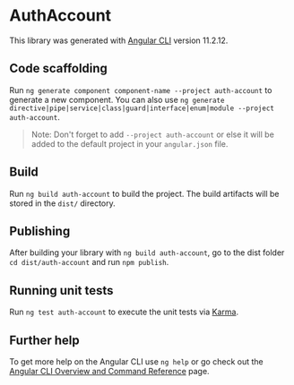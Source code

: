 # AuthAccount

This library was generated with [Angular CLI](https://github.com/angular/angular-cli) version 11.2.12.

## Code scaffolding

Run `ng generate component component-name --project auth-account` to generate a new component. You can also use `ng generate directive|pipe|service|class|guard|interface|enum|module --project auth-account`.
> Note: Don't forget to add `--project auth-account` or else it will be added to the default project in your `angular.json` file. 

## Build

Run `ng build auth-account` to build the project. The build artifacts will be stored in the `dist/` directory.

## Publishing

After building your library with `ng build auth-account`, go to the dist folder `cd dist/auth-account` and run `npm publish`.

## Running unit tests

Run `ng test auth-account` to execute the unit tests via [Karma](https://karma-runner.github.io).

## Further help

To get more help on the Angular CLI use `ng help` or go check out the [Angular CLI Overview and Command Reference](https://angular.io/cli) page.
